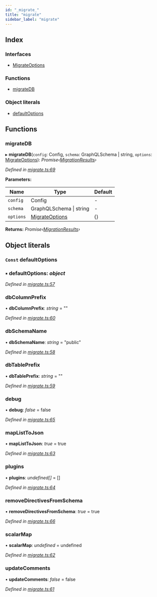 ```yaml
---
id: "_migrate_"
title: "migrate"
sidebar_label: "migrate"
---
```


## Index

### Interfaces

* [MigrateOptions](../interfaces/_migrate_.migrateoptions.md)

### Functions

* [migrateDB](_migrate_.md#migratedb)

### Object literals

* [defaultOptions](_migrate_.md#const-defaultoptions)

## Functions

###  migrateDB

▸ **migrateDB**(`config`: Config, `schema`: GraphQLSchema | string, `options`: [MigrateOptions](../interfaces/_migrate_.migrateoptions.md)): *Promise‹[MigrationResults](../interfaces/_diff_operation_.migrationresults.md)›*

*Defined in [migrate.ts:69](https://github.com/aerogear/graphback/blob/63664df15/packages/graphql-migrations/src/migrate.ts#L69)*

**Parameters:**

Name | Type | Default |
------ | ------ | ------ |
`config` | Config | - |
`schema` | GraphQLSchema &#124; string | - |
`options` | [MigrateOptions](../interfaces/_migrate_.migrateoptions.md) | {} |

**Returns:** *Promise‹[MigrationResults](../interfaces/_diff_operation_.migrationresults.md)›*

## Object literals

### `Const` defaultOptions

### ▪ **defaultOptions**: *object*

*Defined in [migrate.ts:57](https://github.com/aerogear/graphback/blob/63664df15/packages/graphql-migrations/src/migrate.ts#L57)*

###  dbColumnPrefix

• **dbColumnPrefix**: *string* = ""

*Defined in [migrate.ts:60](https://github.com/aerogear/graphback/blob/63664df15/packages/graphql-migrations/src/migrate.ts#L60)*

###  dbSchemaName

• **dbSchemaName**: *string* = "public"

*Defined in [migrate.ts:58](https://github.com/aerogear/graphback/blob/63664df15/packages/graphql-migrations/src/migrate.ts#L58)*

###  dbTablePrefix

• **dbTablePrefix**: *string* = ""

*Defined in [migrate.ts:59](https://github.com/aerogear/graphback/blob/63664df15/packages/graphql-migrations/src/migrate.ts#L59)*

###  debug

• **debug**: *false* = false

*Defined in [migrate.ts:65](https://github.com/aerogear/graphback/blob/63664df15/packages/graphql-migrations/src/migrate.ts#L65)*

###  mapListToJson

• **mapListToJson**: *true* = true

*Defined in [migrate.ts:63](https://github.com/aerogear/graphback/blob/63664df15/packages/graphql-migrations/src/migrate.ts#L63)*

###  plugins

• **plugins**: *undefined[]* = []

*Defined in [migrate.ts:64](https://github.com/aerogear/graphback/blob/63664df15/packages/graphql-migrations/src/migrate.ts#L64)*

###  removeDirectivesFromSchema

• **removeDirectivesFromSchema**: *true* = true

*Defined in [migrate.ts:66](https://github.com/aerogear/graphback/blob/63664df15/packages/graphql-migrations/src/migrate.ts#L66)*

###  scalarMap

• **scalarMap**: *undefined* = undefined

*Defined in [migrate.ts:62](https://github.com/aerogear/graphback/blob/63664df15/packages/graphql-migrations/src/migrate.ts#L62)*

###  updateComments

• **updateComments**: *false* = false

*Defined in [migrate.ts:61](https://github.com/aerogear/graphback/blob/63664df15/packages/graphql-migrations/src/migrate.ts#L61)*
